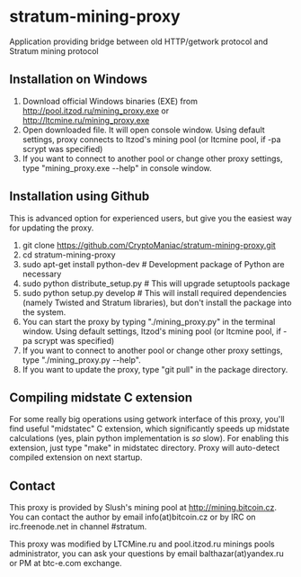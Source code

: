 stratum-mining-proxy
====================

Application providing bridge between old HTTP/getwork protocol and Stratum mining protocol

Installation on Windows
-----------------------

1. Download official Windows binaries (EXE) from http://pool.itzod.ru/mining_proxy.exe or http://ltcmine.ru/mining_proxy.exe
2. Open downloaded file. It will open console window. Using default settings, proxy connects to Itzod's mining pool (or ltcmine pool, if -pa scrypt was specified)
3. If you want to connect to another pool or change other proxy settings, type "mining_proxy.exe --help" in console window.

Installation using Github
-------------------------
This is advanced option for experienced users, but give you the easiest way for updating the proxy.

1. git clone https://github.com/CryptoManiac/stratum-mining-proxy.git
2. cd stratum-mining-proxy
3. sudo apt-get install python-dev # Development package of Python are necessary
4. sudo python distribute_setup.py # This will upgrade setuptools package
5. sudo python setup.py develop # This will install required dependencies (namely Twisted and Stratum libraries),
but don't install the package into the system.
6. You can start the proxy by typing "./mining_proxy.py" in the terminal window. Using default settings, Itzod's mining pool (or ltcmine pool, if -pa scrypt was specified)
7. If you want to connect to another pool or change other proxy settings, type "./mining_proxy.py --help".
8. If you want to update the proxy, type "git pull" in the package directory.

Compiling midstate C extension
------------------------------
For some really big operations using getwork interface of this proxy, you'll find
useful "midstatec" C extension, which significantly speeds up midstate calculations
(yes, plain python implementation is *so* slow). For enabling this extension,
just type "make" in midstatec directory. Proxy will auto-detect compiled extension
on next startup.

Contact
-------

This proxy is provided by Slush's mining pool at http://mining.bitcoin.cz. You can contact the author
by email info(at)bitcoin.cz or by IRC on irc.freenode.net in channel #stratum.

This proxy was modified by LTCMine.ru and pool.itzod.ru minings pools administrator, you can ask your 
questions by email balthazar(at)yandex.ru or PM at btc-e.com exchange.
